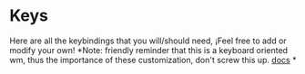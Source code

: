 # Keys
Here are all the keybindings that you will/should need, ¡Feel free to add or modify your own!
*Note: friendly reminder that this is a keyboard oriented wm, thus the importance of these customization, don't screw this up. [docs](https://awesomewm.org/doc/api/libraries/awful.key.html) * 